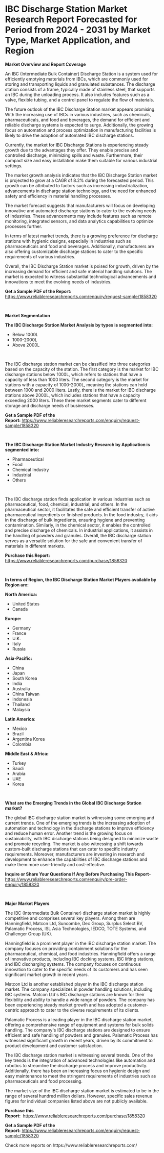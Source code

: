 <p><h1>IBC Discharge Station Market Research Report Forecasted for Period from 2024 -  2031 by Market Type, Market Application, and Region</h1></p><p><strong>Market Overview and Report Coverage</strong></p>
<p><p>An IBC (Intermediate Bulk Container) Discharge Station is a system used for efficiently emptying materials from IBCs, which are commonly used for storing and transporting liquids and granulated substances. The discharge station consists of a frame, typically made of stainless steel, that supports an IBC during the unloading process. It also includes features such as a valve, flexible tubing, and a control panel to regulate the flow of materials.</p><p>The future outlook of the IBC Discharge Station market appears promising. With the increasing use of IBCs in various industries, such as chemicals, pharmaceuticals, and food and beverages, the demand for efficient and reliable discharge systems is expected to surge. Additionally, the growing focus on automation and process optimization in manufacturing facilities is likely to drive the adoption of automated IBC discharge stations.</p><p>Currently, the market for IBC Discharge Stations is experiencing steady growth due to the advantages they offer. They enable precise and controlled discharge, minimizing spills and waste. Furthermore, their compact size and easy installation make them suitable for various industrial settings.</p><p>The market growth analysis indicates that the IBC Discharge Station market is projected to grow at a CAGR of 8.2% during the forecasted period. This growth can be attributed to factors such as increasing industrialization, advancements in discharge station technology, and the need for enhanced safety and efficiency in material handling processes.</p><p>The market forecast suggests that manufacturers will focus on developing innovative and automated discharge stations to cater to the evolving needs of industries. These advancements may include features such as remote monitoring, integrated sensors, and data analytics capabilities to optimize processes further.</p><p>In terms of latest market trends, there is a growing preference for discharge stations with hygienic designs, especially in industries such as pharmaceuticals and food and beverages. Additionally, manufacturers are also offering customizable discharge stations to cater to the specific requirements of various industries.</p><p>Overall, the IBC Discharge Station market is poised for growth, driven by the increasing demand for efficient and safe material handling solutions. The market is expected to witness substantial technological advancements and innovations to meet the evolving needs of industries.</p></p>
<p><strong>Get a Sample PDF of the Report:</strong> <a href="https://www.reliableresearchreports.com/enquiry/request-sample/1858320">https://www.reliableresearchreports.com/enquiry/request-sample/1858320</a></p>
<p>&nbsp;</p>
<p><strong>Market Segmentation</strong></p>
<p><strong>The IBC Discharge Station Market Analysis by types is segmented into:</strong></p>
<p><ul><li>Below 1000L</li><li>1000-2000L</li><li>Above 2000L</li></ul></p>
<p>&nbsp;</p>
<p><p>The IBC discharge station market can be classified into three categories based on the capacity of the station. The first category is the market for IBC discharge stations below 1000L, which refers to stations that have a capacity of less than 1000 liters. The second category is the market for stations with a capacity of 1000-2000L, meaning the stations can hold between 1000 and 2000 liters. Lastly, there is the market for IBC discharge stations above 2000L, which includes stations that have a capacity exceeding 2000 liters. These three market segments cater to different storage and discharge needs of businesses.</p></p>
<p><strong>Get a Sample PDF of the Report:</strong>&nbsp;<a href="https://www.reliableresearchreports.com/enquiry/request-sample/1858320">https://www.reliableresearchreports.com/enquiry/request-sample/1858320</a></p>
<p>&nbsp;</p>
<p><strong>The IBC Discharge Station Market Industry Research by Application is segmented into:</strong></p>
<p><ul><li>Pharmaceutical</li><li>Food</li><li>Chemical Industry</li><li>Industrial</li><li>Others</li></ul></p>
<p>&nbsp;</p>
<p><p>The IBC discharge station finds application in various industries such as pharmaceutical, food, chemical, industrial, and others. In the pharmaceutical sector, it facilitates the safe and efficient transfer of active pharmaceutical ingredients or finished products. In the food industry, it aids in the discharge of bulk ingredients, ensuring hygiene and preventing contamination. Similarly, in the chemical sector, it enables the controlled and precise discharge of chemicals. In industrial applications, it assists in the handling of powders and granules. Overall, the IBC discharge station serves as a versatile solution for the safe and convenient transfer of materials in different markets.</p></p>
<p><strong>Purchase this Report:</strong>&nbsp; <a href="https://www.reliableresearchreports.com/purchase/1858320">https://www.reliableresearchreports.com/purchase/1858320</a></p>
<p>&nbsp;</p>
<p><strong>In terms of Region, the IBC Discharge Station Market Players available by Region are:</strong></p>
<p>
    <p> <strong> North America: </strong>
        <ul>
            <li>United States</li>
            <li>Canada</li>
        </ul>
        </p> 
    <p> <strong> Europe: </strong>
        <ul>
            <li>Germany</li>
            <li>France</li>
            <li>U.K.</li>
            <li>Italy</li>
            <li>Russia</li>
        </ul>
        </p> 
    <p> <strong> Asia-Pacific: </strong>
        <ul>
            <li>China</li>
            <li>Japan</li>
            <li>South Korea</li>
            <li>India</li>
            <li>Australia</li>
            <li>China Taiwan</li>
            <li>Indonesia</li>
            <li>Thailand</li>
            <li>Malaysia</li>
        </ul>
        </p> 
    <p> <strong> Latin America: </strong>
        <ul>
            <li>Mexico</li>
            <li>Brazil</li>
            <li>Argentina Korea</li>
            <li>Colombia</li>
        </ul>
        </p> 
    <p> <strong> Middle East & Africa: </strong>
        <ul>
            <li>Turkey</li>
            <li>Saudi</li>
            <li>Arabia</li>
            <li>UAE</li>
            <li>Korea</li>
        </ul>
    </p>
    </p>
<p>&nbsp;</p>
<p><strong>What are the Emerging Trends in the Global IBC Discharge Station market?</strong></p>
<p><p>The global IBC discharge station market is witnessing some emerging and current trends. One of the emerging trends is the increasing adoption of automation and technology in the discharge stations to improve efficiency and reduce human error. Another trend is the growing focus on sustainability, with IBC discharge stations being designed to minimize waste and promote recycling. The market is also witnessing a shift towards custom-built discharge stations that can cater to specific industry requirements. Moreover, manufacturers are investing in research and development to enhance the capabilities of IBC discharge stations and make them more user-friendly and cost-effective.</p></p>
<p><strong>Inquire or Share Your Questions If Any Before Purchasing This Report</strong>- <a href="https://www.reliableresearchreports.com/enquiry/pre-order-enquiry/1858320">https://www.reliableresearchreports.com/enquiry/pre-order-enquiry/1858320</a></p>
<p>&nbsp;</p>
<p><strong>Major Market Players</strong></p>
<p><p>The IBC (Intermediate Bulk Container) discharge station market is highly competitive and comprises several key players. Among them are Hanningfield, Matcon Ltd, Suncombe, Dec Group, Surplus Select BV, Palamatic Process, ISL Asia Technologies, IEDCO, TOTE Systems, and Challenger Group (UK).</p><p>Hanningfield is a prominent player in the IBC discharge station market. The company focuses on providing containment solutions for the pharmaceutical, chemical, and food industries. Hanningfield offers a range of innovative products, including IBC docking systems, IBC lifting stations, and IBC discharging systems. The company focuses on continuous innovation to cater to the specific needs of its customers and has seen significant market growth in recent years.</p><p>Matcon Ltd is another established player in the IBC discharge station market. The company specializes in powder handling solutions, including IBC systems. Matcon Ltd's IBC discharge stations are known for their flexibility and ability to handle a wide range of powders. The company has been experiencing steady market growth and has adopted a customer-centric approach to cater to the diverse requirements of its clients.</p><p>Palamatic Process is a leading player in the IBC discharge station market, offering a comprehensive range of equipment and systems for bulk solids handling. The company's IBC discharge stations are designed to ensure efficient and safe handling of powders and granules. Palamatic Process has witnessed significant growth in recent years, driven by its commitment to product development and customer satisfaction.</p><p>The IBC discharge station market is witnessing several trends. One of the key trends is the integration of advanced technologies like automation and robotics to streamline the discharge process and improve productivity. Additionally, there has been an increasing focus on hygienic design and easy maintenance to meet the stringent requirements of industries such as pharmaceuticals and food processing.</p><p>The market size of the IBC discharge station market is estimated to be in the range of several hundred million dollars. However, specific sales revenue figures for individual companies listed above are not publicly available.</p></p>
<p><strong>Purchase this Report:</strong>&nbsp;&nbsp;<a href="https://www.reliableresearchreports.com/purchase/1858320">https://www.reliableresearchreports.com/purchase/1858320</a></p>
<p></p>
<p><strong>Get a Sample PDF of the Report:</strong>&nbsp;<a href="https://www.reliableresearchreports.com/enquiry/request-sample/1858320">https://www.reliableresearchreports.com/enquiry/request-sample/1858320</a></p>
<p>Check more reports on https://www.reliableresearchreports.com/</p>